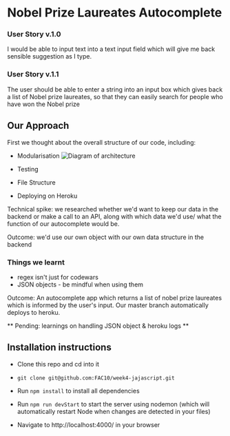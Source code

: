 # Nobel Prize Laureates Autocomplete

### User Story v.1.0 ###
I would be able to input text into a text input field which will give me back sensible suggestion as I type.

### User Story v.1.1 ###
The user should be able to enter a string into an input box which gives back a list of Nobel prize laureates, so that they can easily search for people who have won the Nobel prize

## Our Approach
  First we thought about the overall structure of our code, including:
  
  * Modularisation
  ![Diagram of architecture](architecture-diagram.png)

  * Testing
  * File Structure
  * Deploying on Heroku


Technical spike: we researched whether we'd want to keep our data in the backend or make a call to an API, along with which data we'd use/ what the function of our autocomplete would be.

Outcome: we'd use our own object with our own data structure in the backend

### Things we learnt
  * regex isn't just for codewars
  * JSON objects - be mindful when using them

Outcome:
An autocomplete app which returns a list of nobel prize laureates which is informed by the user's input. Our master branch automatically deploys to heroku.


** Pending: learnings on handling JSON object & heroku logs **

## Installation instructions

 - Clone this repo and cd into it

 - `git clone git@github.com:FAC10/week4-jajascript.git`

 - Run `npm install` to install all dependencies

 - Run `npm run devStart` to start the server using nodemon (which will automatically restart Node when changes are detected in your files)

 - Navigate to http://localhost:4000/ in your browser
